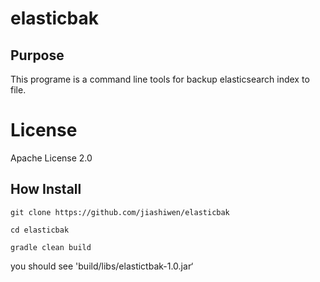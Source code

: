 # elasticbak


## Purpose

This programe is a command line tools for backup elasticsearch index to file.

# License

Apache License 2.0


## How Install


```
git clone https://github.com/jiashiwen/elasticbak 
```
```
cd elasticbak
```
```
gradle clean build
```

you should see 'build/libs/elastictbak-1.0.jar‘




